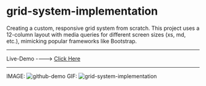 # grid-system-implementation

Creating a custom, responsive grid system from scratch.
This project uses a 12-column layout with media queries for different screen sizes (xs, md, etc.), mimicking popular frameworks like Bootstrap.

--------------------------------------------------------------

Live-Demo ----> [Click Here](https://mohammadrezaei5.github.io/grid-system-implementation/)

--------------------------------------------------------------

IMAGE:
![github-demo](https://github.com/user-attachments/assets/10f525df-3598-4d09-a41f-d28ab36a43f2)
GIF:
![grid-system-implementation](https://github.com/user-attachments/assets/6ef4f68b-c78f-47ce-a2f7-942da7a7980c)
